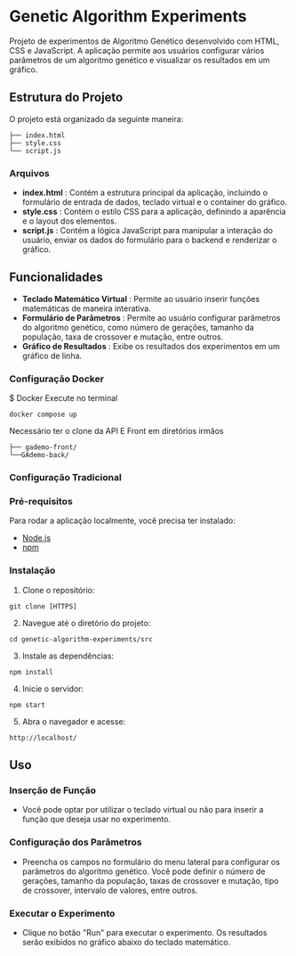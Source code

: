# Genetic Algorithm Experiments

Projeto de experimentos de Algoritmo Genético desenvolvido com HTML, CSS e JavaScript. A aplicação permite aos usuários configurar vários parâmetros de um algoritmo genético e visualizar os resultados em um gráfico.

## Estrutura do Projeto

O projeto está organizado da seguinte maneira:

```
├── index.html
├── style.css
└── script.js
```

### Arquivos

* **index.html** : Contém a estrutura principal da aplicação, incluindo o formulário de entrada de dados, teclado virtual e o container do gráfico.
* **style.css** : Contém o estilo CSS para a aplicação, definindo a aparência e o layout dos elementos.
* **script.js** : Contém a lógica JavaScript para manipular a interação do usuário, enviar os dados do formulário para o backend e renderizar o gráfico.

## Funcionalidades

* **Teclado Matemático Virtual** : Permite ao usuário inserir funções matemáticas de maneira interativa.
* **Formulário de Parâmetros** : Permite ao usuário configurar parâmetros do algoritmo genético, como número de gerações, tamanho da população, taxa de crossover e mutação, entre outros.
* **Gráfico de Resultados** : Exibe os resultados dos experimentos em um gráfico de linha.




### Configuração Docker

$ Docker Execute no terminal
```
docker compose up
```
Necessário ter o clone da API E Front em diretórios irmãos
```
├── gademo-front/
└──GAdemo-back/
```

### Configuração Tradicional


### Pré-requisitos

Para rodar a aplicação localmente, você precisa ter instalado:

* [Node.js](https://nodejs.org/)
* [npm](https://www.npmjs.com/)

### Instalação

1. Clone o repositório:

```
git clone [HTTPS]
```

2. Navegue até o diretório do projeto:

```
cd genetic-algorithm-experiments/src
```

3. Instale as dependências:

```
npm install
```

4. Inicie o servidor:

```
npm start
```


5. Abra o navegador e acesse:

```
http://localhost/
```

## Uso

### Inserção de Função

* Você pode optar por utilizar o teclado virtual ou não para inserir a função que deseja usar no experimento.

### Configuração dos Parâmetros

* Preencha os campos no formulário do menu lateral para configurar os parâmetros do algoritmo genético. Você pode definir o número de gerações, tamanho da população, taxas de crossover e mutação, tipo de crossover, intervalo de valores, entre outros.

### Executar o Experimento

* Clique no botão "Run" para executar o experimento. Os resultados serão exibidos no gráfico abaixo do teclado matemático.
